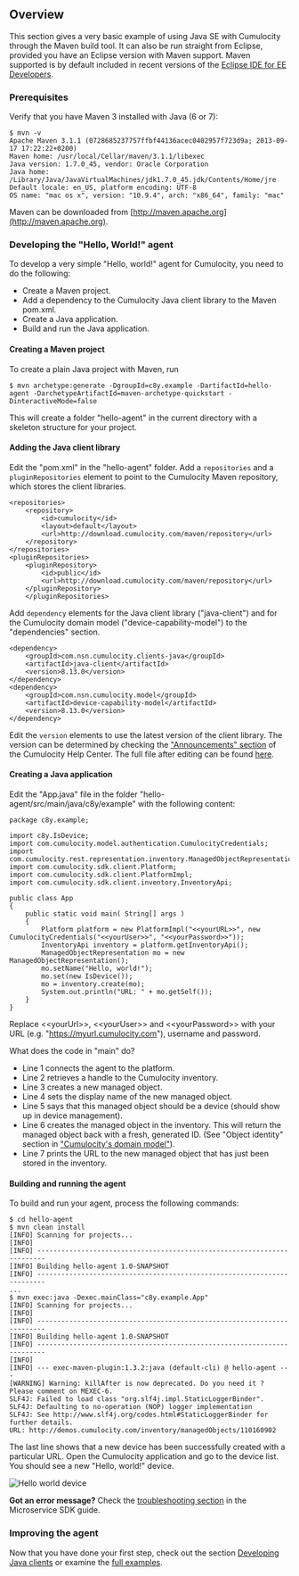 ## Overview

This section gives a very basic example of using Java SE with Cumulocity through the Maven build tool. It can also be run straight from Eclipse, provided you have an Eclipse version with Maven support. Maven supported is by default included in recent versions of the [Eclipse IDE for EE Developers](http://eclipse.org/downloads/).

### Prerequisites

Verify that you have Maven 3 installed with Java (6 or 7):

	$ mvn -v
	Apache Maven 3.1.1 (0728685237757ffbf44136acec0402957f723d9a; 2013-09-17 17:22:22+0200)
	Maven home: /usr/local/Cellar/maven/3.1.1/libexec
	Java version: 1.7.0_45, vendor: Oracle Corporation
	Java home: /Library/Java/JavaVirtualMachines/jdk1.7.0_45.jdk/Contents/Home/jre
	Default locale: en_US, platform encoding: UTF-8
	OS name: "mac os x", version: "10.9.4", arch: "x86_64", family: "mac"

Maven can be downloaded from [http://maven.apache.org](http://maven.apache.org).


### Developing the "Hello, World!" agent

To develop a very simple "Hello, world!" agent for Cumulocity, you need to do the following:

* Create a Maven project.
* Add a dependency to the Cumulocity Java client library to the Maven pom.xml.
* Create a Java application.
* Build and run the Java application.

#### Creating a Maven project

To create a plain Java project with Maven, run

	$ mvn archetype:generate -DgroupId=c8y.example -DartifactId=hello-agent -DarchetypeArtifactId=maven-archetype-quickstart -DinteractiveMode=false

This will create a folder "hello-agent" in the current directory with a skeleton structure for your project.

#### Adding the Java client library

Edit the "pom.xml" in the "hello-agent" folder. Add a `repositories` and a `pluginRepositories` element to point to the Cumulocity Maven repository, which stores the client libraries.

	<repositories>
		<repository>
			<id>cumulocity</id>
			<layout>default</layout>
			<url>http://download.cumulocity.com/maven/repository</url>
		</repository>
	</repositories>
	<pluginRepositories>
		<pluginRepository>
			<id>public</id>
			<url>http://download.cumulocity.com/maven/repository</url>
		</pluginRepository>
        </pluginRepositories>


Add `dependency` elements for the Java client library ("java-client") and for the Cumulocity domain model ("device-capability-model") to the "dependencies" section.

	<dependency>
		<groupId>com.nsn.cumulocity.clients-java</groupId>
		<artifactId>java-client</artifactId>
		<version>8.13.0</version>
	</dependency>
	<dependency>
		<groupId>com.nsn.cumulocity.model</groupId>
		<artifactId>device-capability-model</artifactId>
		<version>8.13.0</version>
	</dependency>

Edit the `version` elements to use the latest version of the client library. The version can be determined by checking the ["Announcements" section](https://cumulocity.zendesk.com/hc/en-us/sections/200381323-Announcements) of the Cumulocity Help Center. The full file after editing can be found [here](/guides/device-sdk/java#agents).

#### Creating a Java application

Edit the "App.java" file in the folder "hello-agent/src/main/java/c8y/example" with the following content:

	package c8y.example;

	import c8y.IsDevice;
	import com.cumulocity.model.authentication.CumulocityCredentials;
	import com.cumulocity.rest.representation.inventory.ManagedObjectRepresentation;
	import com.cumulocity.sdk.client.Platform;
	import com.cumulocity.sdk.client.PlatformImpl;
	import com.cumulocity.sdk.client.inventory.InventoryApi;

	public class App
	{
		public static void main( String[] args )
		{
			Platform platform = new PlatformImpl("<<yourURL>>", new CumulocityCredentials("<<yourUser>>", "<<yourPassword>>"));
			InventoryApi inventory = platform.getInventoryApi();
			ManagedObjectRepresentation mo = new ManagedObjectRepresentation();
			mo.setName("Hello, world!");
			mo.set(new IsDevice());
			mo = inventory.create(mo);
			System.out.println("URL: " + mo.getSelf());
		}
	}

Replace &lt;&lt;yourUrl&gt;&gt;, &lt;&lt;yourUser&gt;&gt; and &lt;&lt;yourPassword&gt;&gt; with your URL (e.g. "https://myurl.cumulocity.com"), username and password.

What does the code in "main" do?

-   Line 1 connects the agent to the platform.
-   Line 2 retrieves a handle to the Cumulocity inventory.
-   Line 3 creates a new managed object.
-   Line 4 sets the display name of the new managed object.
-   Line 5 says that this managed object should be a device (should show up in device management).
-   Line 6 creates the managed object in the inventory. This will return the managed object back with a fresh, generated ID. (See "Object identity" section in ["Cumulocity's domain model"](/guides/concepts/domain-model)).
-   Line 7 prints the URL to the new managed object that has just been stored in the inventory.

#### Building and running the agent

To build and run your agent, process the following commands:

	$ cd hello-agent
	$ mvn clean install
	[INFO] Scanning for projects...
	[INFO]                                                                         
	[INFO] ------------------------------------------------------------------------
	[INFO] Building hello-agent 1.0-SNAPSHOT
	[INFO] ------------------------------------------------------------------------
	...
	$ mvn exec:java -Dexec.mainClass="c8y.example.App"
	[INFO] Scanning for projects...
	[INFO]                                                                         
	[INFO] ------------------------------------------------------------------------
	[INFO] Building hello-agent 1.0-SNAPSHOT
	[INFO] ------------------------------------------------------------------------
	[INFO]
	[INFO] --- exec-maven-plugin:1.3.2:java (default-cli) @ hello-agent ---
	[WARNING] Warning: killAfter is now deprecated. Do you need it ? Please comment on MEXEC-6.
	SLF4J: Failed to load class "org.slf4j.impl.StaticLoggerBinder".
	SLF4J: Defaulting to no-operation (NOP) logger implementation
	SLF4J: See http://www.slf4j.org/codes.html#StaticLoggerBinder for further details.
	URL: http://demos.cumulocity.com/inventory/managedObjects/110160902

The last line shows that a new device has been successfully created with a particular URL. Open the Cumulocity application and go to the device list. You should see a new "Hello, world!" device.

![Hello world device](/guides/images/java/hello.png)

**Got an error message?** Check the [troubleshooting section](/guides/microservice-sdk/java#troubleshooting) in the Microservice SDK guide.

### Improving the agent

Now that you have done your first step, check out the section [Developing Java clients](/guides/device-sdk/java#developing-java-clients) or examine the [full examples](/guides/device-sdk/java#agents).
